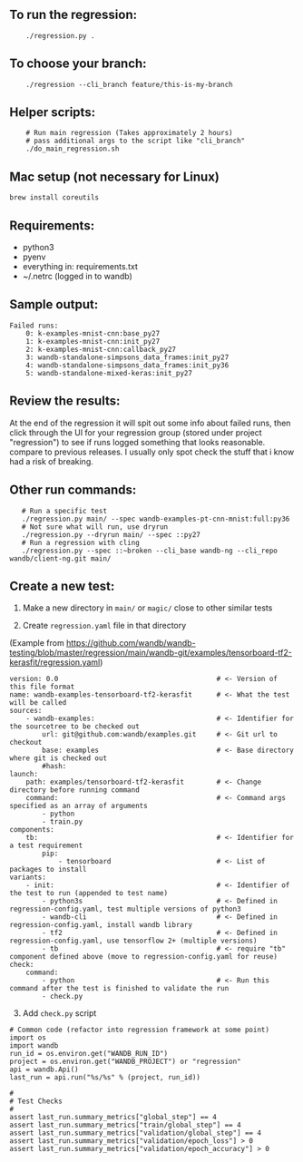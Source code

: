 
## To run the regression:
```
    ./regression.py .
```

## To choose your branch:
```
    ./regression --cli_branch feature/this-is-my-branch
```

## Helper scripts:
```
    # Run main regression (Takes approximately 2 hours)
    # pass additional args to the script like "cli_branch"
    ./do_main_regression.sh
```

## Mac setup (not necessary for Linux)
```
brew install coreutils
```

## Requirements:

- python3
- pyenv
- everything in: requirements.txt
- ~/.netrc (logged in to wandb)

## Sample output:

```
Failed runs:
    0: k-examples-mnist-cnn:base_py27
    1: k-examples-mnist-cnn:init_py27
    2: k-examples-mnist-cnn:callback_py27
    3: wandb-standalone-simpsons_data_frames:init_py27
    4: wandb-standalone-simpsons_data_frames:init_py36
    5: wandb-standalone-mixed-keras:init_py27
```

## Review the results:

At the end of the regression it will spit out some info about failed runs,  then click through the UI for your regression group (stored under project "regression") to see if runs logged something that looks reasonable.  compare to previous releases.   I usually only spot check the stuff that i know had a risk of breaking.

## Other run commands:
```
   # Run a specific test
   ./regression.py main/ --spec wandb-examples-pt-cnn-mnist:full:py36
   # Not sure what will run, use dryrun
   ./regression.py --dryrun main/ --spec ::py27
   # Run a regression with cling
   ./regression.py --spec ::~broken --cli_base wandb-ng --cli_repo wandb/client-ng.git main/

```

## Create a new test:

1. Make a new directory in `main/` or `magic/` close to other similar tests

2. Create `regression.yaml` file in that directory

(Example from https://github.com/wandb/wandb-testing/blob/master/regression/main/wandb-git/examples/tensorboard-tf2-kerasfit/regression.yaml)

```
version: 0.0                                       # <- Version of this file format
name: wandb-examples-tensorboard-tf2-kerasfit      # <- What the test will be called
sources:
    - wandb-examples:                              # <- Identifier for the sourcetree to be checked out
        url: git@github.com:wandb/examples.git     # <- Git url to checkout
        base: examples                             # <- Base directory where git is checked out
        #hash: 
launch:
    path: examples/tensorboard-tf2-kerasfit        # <- Change directory before running command
    command:                                       # <- Command args specified as an array of arguments
        - python
        - train.py
components:
    tb:                                            # <- Identifier for a test requirement
        pip:
            - tensorboard                          # <- List of packages to install
variants:
    - init:                                        # <- Identifier of the test to run (appended to test name)
        - python3s                                 # <- Defined in regression-config.yaml, test multiple versions of python3
        - wandb-cli                                # <- Defined in regression-config.yaml, install wandb library
        - tf2                                      # <- Defined in regression-config.yaml, use tensorflow 2+ (multiple versions)
        - tb                                       # <- require "tb" component defined above (move to regression-config.yaml for reuse)
check:
    command:
        - python                                   # <- Run this command after the test is finished to validate the run
        - check.py
```

3. Add `check.py` script

```
# Common code (refactor into regression framework at some point)
import os
import wandb
run_id = os.environ.get("WANDB_RUN_ID")
project = os.environ.get("WANDB_PROJECT") or "regression"
api = wandb.Api()
last_run = api.run("%s/%s" % (project, run_id))

#
# Test Checks
#
assert last_run.summary_metrics["global_step"] == 4
assert last_run.summary_metrics["train/global_step"] == 4
assert last_run.summary_metrics["validation/global_step"] == 4
assert last_run.summary_metrics["validation/epoch_loss"] > 0
assert last_run.summary_metrics["validation/epoch_accuracy"] > 0
```
